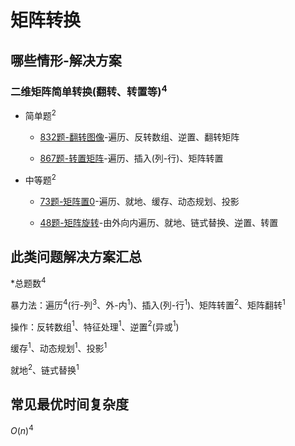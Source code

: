 # 矩阵转换

## 哪些情形-解决方案

### 二维矩阵简单转换(翻转、转置等)$^4$

+ 简单题$^2$

  + [832题-翻转图像]-遍历、反转数组、逆置、翻转矩阵

  + [867题-转置矩阵]-遍历、插入(列-行)、矩阵转置

+ 中等题$^2$

  + [73题-矩阵置0]-遍历、就地、缓存、动态规划、投影

  + [48题-矩阵旋转]-由外向内遍历、就地、链式替换、逆置、转置

## 此类问题解决方案汇总

\*总题数$^4$

暴力法：遍历$^4$(行-列$^3$、外-内$^1$)、插入(列-行$^1$)、矩阵转置$^2$、矩阵翻转$^1$

操作：反转数组$^1$、特征处理$^1$、逆置$^2$(异或$^1$)

缓存$^1$、动态规划$^1$、投影$^1$

就地$^2$、链式替换$^1$

## 常见最优时间复杂度

$O(n)^4$

<!-- 题目链接 -->
[832题-翻转图像]:832-FlippinganImage.md
[867题-转置矩阵]:867-TransposeMatrix.md
[73题-矩阵置0]:73-SetMatrixZeroes.md
[48题-矩阵旋转]:48-RotateImage.md
